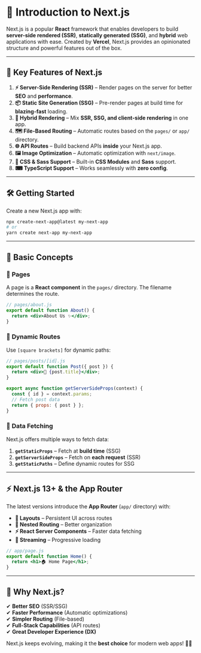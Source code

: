 # 🚀 Introduction to Next.js

Next.js is a popular **React** framework that enables developers to build
**server-side rendered (SSR)**, **statically generated (SSG)**, and **hybrid**
web applications with ease. Created by **Vercel**, Next.js provides an
opinionated structure and powerful features out of the box.

---

## 🔑 **Key Features of Next.js**

1. **⚡ Server-Side Rendering (SSR)** – Render pages on the server for better
   **SEO** and **performance**.
2. **📦 Static Site Generation (SSG)** – Pre-render pages at build time for
   **blazing-fast** loading.
3. **🔄 Hybrid Rendering** – Mix **SSR, SSG, and client-side rendering** in one
   app.
4. **🗺️ File-Based Routing** – Automatic routes based on the `pages/` or `app/`
   directory.
5. **🌐 API Routes** – Build backend APIs **inside** your Next.js app.
6. **🖼️ Image Optimization** – Automatic optimization with `next/image`.
7. **🎨 CSS & Sass Support** – Built-in **CSS Modules** and **Sass** support.
8. **⌨ TypeScript Support** – Works seamlessly with **zero config**.

---

## 🛠 **Getting Started**

Create a new Next.js app with:

```bash
npx create-next-app@latest my-next-app
# or
yarn create next-app my-next-app
```

---

## 📖 **Basic Concepts**

### 📄 **Pages**

A page is a **React component** in the `pages/` directory. The filename
determines the route.

```jsx
// pages/about.js
export default function About() {
  return <div>About Us ✨</div>;
}
```

### 🔗 **Dynamic Routes**

Use `[square brackets]` for dynamic paths:

```jsx
// pages/posts/[id].js
export default function Post({ post }) {
  return <div>📄 {post.title}</div>;
}

export async function getServerSideProps(context) {
  const { id } = context.params;
  // Fetch post data
  return { props: { post } };
}
```

### 📡 **Data Fetching**

Next.js offers multiple ways to fetch data:

1. **`getStaticProps`** – Fetch at **build time** (SSG)
2. **`getServerSideProps`** – Fetch on **each request** (SSR)
3. **`getStaticPaths`** – Define dynamic routes for SSG

---

## ⚡ **Next.js 13+ & the App Router**

The latest versions introduce the **App Router** (`app/` directory) with:

- **📐 Layouts** – Persistent UI across routes
- **🔗 Nested Routing** – Better organization
- **⚡ React Server Components** – Faster data fetching
- **🌊 Streaming** – Progressive loading

```jsx
// app/page.js
export default function Home() {
  return <h1>🏠 Home Page</h1>;
}
```

---

## 🎯 **Why Next.js?**

✔ **Better SEO** (SSR/SSG)  
✔ **Faster Performance** (Automatic optimizations)  
✔ **Simpler Routing** (File-based)  
✔ **Full-Stack Capabilities** (API routes)  
✔ **Great Developer Experience (DX)**

Next.js keeps evolving, making it the **best choice** for modern web apps! 🚀🔥
